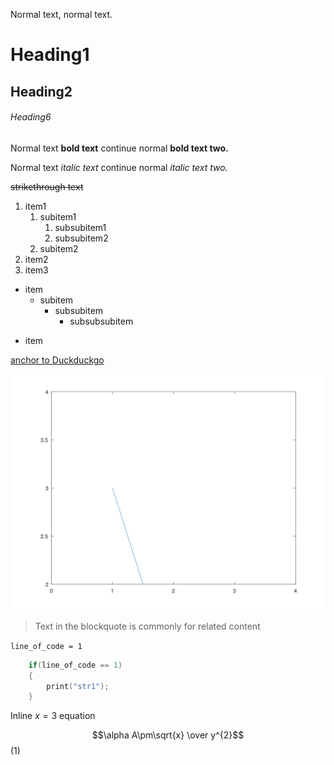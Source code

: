 <!-- 
    Basic syntax
-->

<!-- #T# Table of contents -->

<!-- #T# Normal text -->
<!-- #T# Headings -->
<!-- #T# Simple text formatting -->
<!-- #T# Bulleted lists -->
<!-- #T# Anchors, links -->
<!-- #T# Blockquotes -->
<!-- #T# Source code -->
<!-- #T# Equations -->

<!-- #T# Beginning of content -->

<!-- #T# render a Markdown file as an HTML file using the Markdown+Math extension, in the command palette of VS Code select the command "Markdown: Save Markdown+Math to HTML", this saves the file as an HTML file in the same dir. Convert from HTML to PDF using Firefox, for example -->

<!-- #T# Normal text -->

<!-- #T# normal text is written without any special syxtax -->
Normal text, normal text.

<!-- #T# Headings -->

<!-- #T# headings start with the hash symbol, up to 6 -->
# Heading1
## Heading2
###### Heading6

<!-- #T# Simple text formatting -->

<!-- #T# bold text is written within double asterisks or double underscore -->
Normal text **bold text** continue normal __bold text two.__

<!-- #T# italic text is written within single asterisks or single underscore -->
Normal text *italic text* continue normal _italic text two._

<!-- #T# strikethrough text is written within double tildes -->
~~strikethrough text~~

<!-- #T# Bulleted lists -->

<!-- #T# make ordered lists with any number and a dot -->
1. item1
    1. subitem1
        1. subsubitem1
        1. subsubitem2
    1. subitem2
1. item2
1. item3

<!-- #T# make unordered lists with asterisks, plus or minus -->
* item
    + subitem
        - subsubitem
            * subsubsubitem
+ item

<!-- #T# Anchors, links -->

<!-- #T# create anchors to links -->
<!-- # [anchor_text1](hyperlink1) -->
[anchor to Duckduckgo](https://duckduckgo.com/)

<!-- #T# embed images with an anchor but starting with an exclamation mark -->
<!-- # ![image_anchor_text1](image_location1) -->
![image1](../../Octave/S1_Basic/S1_08_B__Aux01.svg)

<!-- #T# Blockquotes -->

<!-- #T# create a blockquote by starting each line in the block with the greater than symbol -->
> Text in the blockquote is
> commonly for related content

<!-- #T# Source code -->

<!-- #T# one liner code goes within backticks -->
`line_of_code = 1`

<!-- #T# fence multi line code within 3 backticks -->
```C
    if(line_of_code == 1)
    {
        print("str1");
    }
```
<!-- #T# Equations -->

<!-- #T# equations can be written, using Latex syntax -->

<!-- #T# inline equations are enclosed in single dollar signs -->
Inline $x = 3$ equation

<!-- #T# whole line equations are enclosed in double dollar signs, the equation numbering can be set in parentheses after the double dollar signs -->
$$\alpha A\pm\sqrt{x} \over y^{2}$$ (1)